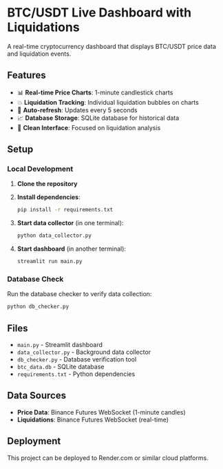 # BTC/USDT Live Dashboard with Liquidations

A real-time cryptocurrency dashboard that displays BTC/USDT price data and liquidation events.

## Features

- 📊 **Real-time Price Charts**: 1-minute candlestick charts
- 💥 **Liquidation Tracking**: Individual liquidation bubbles on charts
- 🔄 **Auto-refresh**: Updates every 5 seconds
- 📈 **Database Storage**: SQLite database for historical data
- 🎯 **Clean Interface**: Focused on liquidation analysis

## Setup

### Local Development

1. **Clone the repository**
2. **Install dependencies**:
   ```bash
   pip install -r requirements.txt
   ```

3. **Start data collector** (in one terminal):
   ```bash
   python data_collector.py
   ```

4. **Start dashboard** (in another terminal):
   ```bash
   streamlit run main.py
   ```

### Database Check

Run the database checker to verify data collection:
```bash
python db_checker.py
```

## Files

- `main.py` - Streamlit dashboard
- `data_collector.py` - Background data collector
- `db_checker.py` - Database verification tool
- `btc_data.db` - SQLite database
- `requirements.txt` - Python dependencies

## Data Sources

- **Price Data**: Binance Futures WebSocket (1-minute candles)
- **Liquidations**: Binance Futures WebSocket (real-time)

## Deployment

This project can be deployed to Render.com or similar cloud platforms.
